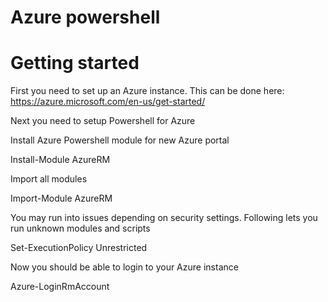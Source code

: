 # Azure powershell

# Getting started

First you need to set up an Azure instance. This can be done here:
https://azure.microsoft.com/en-us/get-started/

Next you need to setup Powershell for Azure

Install Azure Powershell module for new Azure portal

  Install-Module AzureRM
  
Import all modules

  Import-Module AzureRM

You may run into issues depending on security settings. Following lets you run unknown modules and scripts

  Set-ExecutionPolicy Unrestricted
  
Now you should be able to login to your Azure instance

  Azure-LoginRmAccount
